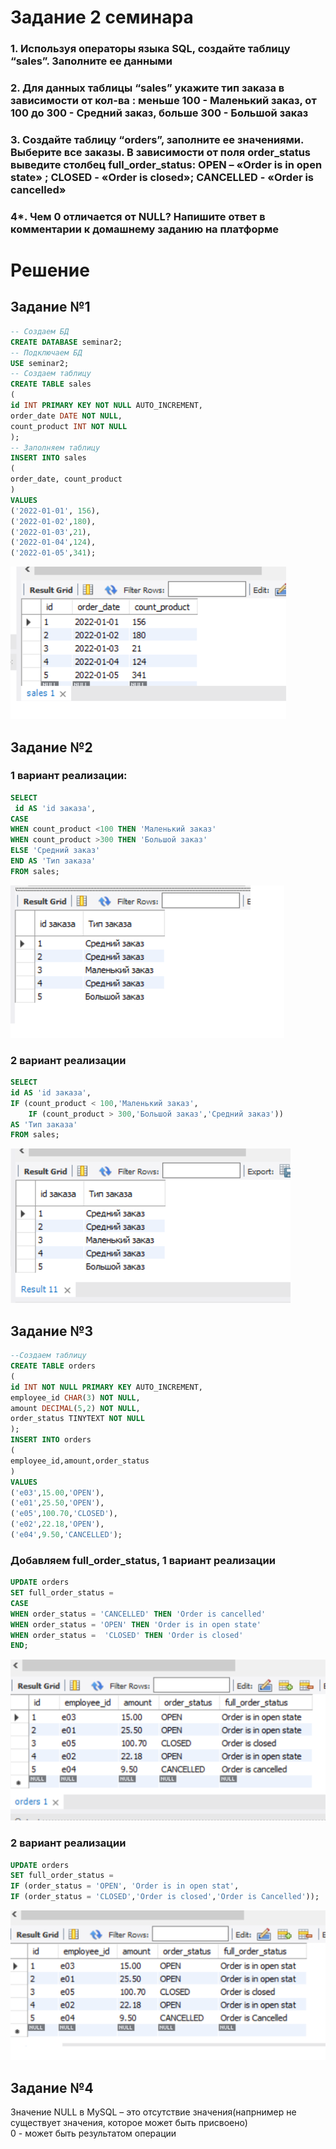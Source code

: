 # Задание 2 семинара
###  1. Используя операторы языка SQL, создайте таблицу “sales”. Заполните ее данными
### 2. Для данных таблицы “sales” укажите тип заказа в зависимости от кол-ва : меньше 100  -    Маленький заказ, от 100 до 300 - Средний заказ, больше 300  -     Большой заказ
### 3. Создайте таблицу “orders”, заполните ее значениями. Выберите все заказы. В зависимости от поля order_status выведите столбец full_order_status: OPEN – «Order is in open state» ; CLOSED - «Order is closed»; CANCELLED -  «Order is cancelled»
### 4*. Чем 0 отличается от NULL? Напишите ответ в комментарии к домашнему заданию на платформе

# Решение
## Задание №1
~~~~sql
-- Создаем БД
CREATE DATABASE seminar2;
-- Подключаем БД
USE seminar2;
-- Создаем таблицу
CREATE TABLE sales
(
id INT PRIMARY KEY NOT NULL AUTO_INCREMENT,
order_date DATE NOT NULL,
count_product INT NOT NULL
);
-- Заполняем таблицу
INSERT INTO sales 
(
order_date, count_product
)
VALUES
('2022-01-01', 156),
('2022-01-02',180),
('2022-01-03',21),
('2022-01-04',124),
('2022-01-05',341);
~~~~
![Задание 1](Tasl1.png)

## Задание №2
### 1 вариант реализации:
~~~~sql
SELECT
 id AS 'id заказа',
CASE 
WHEN count_product <100 THEN 'Маленький заказ'
WHEN count_product >300 THEN 'Большой заказ'
ELSE 'Средний заказ'
END AS 'Тип заказа'
FROM sales;
~~~~
![Задание 2_1](task2_1.png)
### 2 вариант реализации
~~~~sql
SELECT 
id AS 'id заказа',
IF (count_product < 100,'Маленький заказ',
	IF (count_product > 300,'Большой заказ','Средний заказ'))
AS 'Тип заказа'
FROM sales;
~~~~
![Задание 2_2](task2_2.png)

## Задание №3
~~~~sql
--Создаем таблицу
CREATE TABLE orders
(
id INT NOT NULL PRIMARY KEY AUTO_INCREMENT,
employee_id CHAR(3) NOT NULL,
amount DECIMAL(5,2) NOT NULL,
order_status TINYTEXT NOT NULL
);
INSERT INTO orders
(
employee_id,amount,order_status
)
VALUES
('e03',15.00,'OPEN'),
('e01',25.50,'OPEN'),
('e05',100.70,'CLOSED'),
('e02',22.18,'OPEN'),
('e04',9.50,'CANCELLED');
~~~~

### Добавляем full_order_status, 1 вариант реализации
~~~~sql
UPDATE orders
SET full_order_status = 
CASE 
WHEN order_status = 'CANCELLED' THEN 'Order is cancelled'
WHEN order_status = 'OPEN' THEN 'Order is in open state'
WHEN order_status =  'CLOSED' THEN 'Order is closed'
END;
~~~~
![Задание 3_1](task3.png)
### 2 вариант реализации
~~~~sql
UPDATE orders
SET full_order_status = 
IF (order_status = 'OPEN', 'Order is in open stat', 
IF (order_status = 'CLOSED','Order is closed','Order is Cancelled'));
~~~~
![Задание 3_2](task3_1.png)

## Задание №4
Значение NULL в MySQL  – это отсутствие значения(напрнимер не существует значения, которое может быть присвоено)  
0 - может быть результатом операции  
